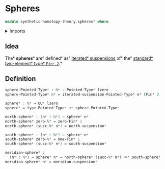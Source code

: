 # Spheres

```agda
module synthetic-homotopy-theory.spheresᵉ where
```

<details><summary>Imports</summary>

```agda
open import elementary-number-theory.natural-numbersᵉ

open import foundation.dependent-pair-typesᵉ
open import foundation.function-typesᵉ
open import foundation.identity-typesᵉ
open import foundation.universe-levelsᵉ

open import structured-types.pointed-typesᵉ

open import synthetic-homotopy-theory.iterated-suspensions-of-pointed-typesᵉ
open import synthetic-homotopy-theory.suspensions-of-typesᵉ

open import univalent-combinatorics.standard-finite-typesᵉ
```

</details>

## Idea

Theᵉ **spheres**ᵉ areᵉ definedᵉ asᵉ
[iteratedᵉ suspensions](synthetic-homotopy-theory.iterated-suspensions-of-pointed-types.mdᵉ)
ofᵉ theᵉ
[standardᵉ two-elementᵉ typeᵉ `Finᵉ 2`](univalent-combinatorics.standard-finite-types.md).ᵉ

## Definition

```agda
sphere-Pointed-Typeᵉ : ℕᵉ → Pointed-Typeᵉ lzero
sphere-Pointed-Typeᵉ nᵉ = iterated-suspension-Pointed-Typeᵉ nᵉ (Finᵉ 2 ,ᵉ zero-Finᵉ 1ᵉ)

sphereᵉ : ℕᵉ → UUᵉ lzero
sphereᵉ = type-Pointed-Typeᵉ ∘ᵉ sphere-Pointed-Typeᵉ

north-sphereᵉ : (nᵉ : ℕᵉ) → sphereᵉ nᵉ
north-sphereᵉ zero-ℕᵉ = zero-Finᵉ 1
north-sphereᵉ (succ-ℕᵉ nᵉ) = north-suspensionᵉ

south-sphereᵉ : (nᵉ : ℕᵉ) → sphereᵉ nᵉ
south-sphereᵉ zero-ℕᵉ = one-Finᵉ 1
south-sphereᵉ (succ-ℕᵉ nᵉ) = south-suspensionᵉ

meridian-sphereᵉ :
  (nᵉ : ℕᵉ) → sphereᵉ nᵉ → north-sphereᵉ (succ-ℕᵉ nᵉ) ＝ᵉ south-sphereᵉ (succ-ℕᵉ nᵉ)
meridian-sphereᵉ nᵉ = meridian-suspensionᵉ
```